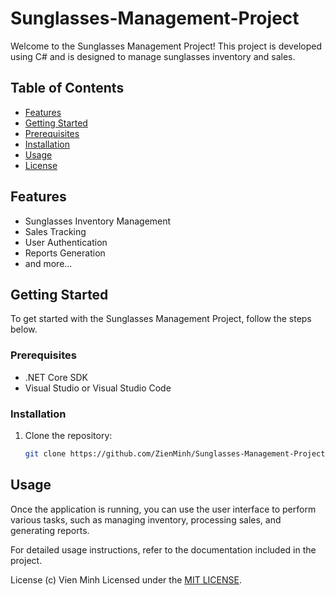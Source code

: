 # Sunglasses-Management-Project

Welcome to the Sunglasses Management Project! This project is developed using C# and is designed to manage sunglasses inventory and sales.

 ## Table of Contents
- [Features](#features)
- [Getting Started](#getting-started)
- [Prerequisites](#prerequisites)
- [Installation](#installation)
- [Usage](#usage)
- [License](#license)

## Features

- Sunglasses Inventory Management
- Sales Tracking
- User Authentication
- Reports Generation
- and more...

## Getting Started

To get started with the Sunglasses Management Project, follow the steps below.

### Prerequisites

- .NET Core SDK
- Visual Studio or Visual Studio Code

### Installation

1. Clone the repository:

   ```bash
   git clone https://github.com/ZienMinh/Sunglasses-Management-Project.git

## Usage
Once the application is running, you can use the user interface to perform various tasks, such as managing inventory, processing sales, and generating reports.

For detailed usage instructions, refer to the documentation included in the project.

License
(c) Vien Minh Licensed under the [MIT LICENSE](LICENSE).
